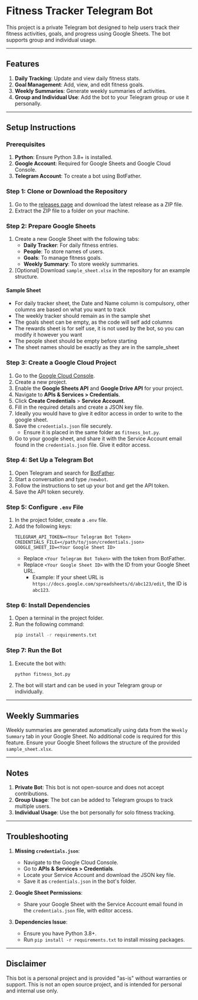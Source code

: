 # Fitness Tracker Telegram Bot

This project is a private Telegram bot designed to help users track their fitness activities, goals, and progress using Google Sheets. The bot supports group and individual usage.

---

## Features

1. **Daily Tracking**: Update and view daily fitness stats.
2. **Goal Management**: Add, view, and edit fitness goals.
3. **Weekly Summaries**: Generate weekly summaries of activities.
4. **Group and Individual Use**: Add the bot to your Telegram group or use it personally.

---

## Setup Instructions

### Prerequisites

1. **Python**: Ensure Python 3.8+ is installed.
2. **Google Account**: Required for Google Sheets and Google Cloud Console.
3. **Telegram Account**: To create a bot using BotFather.

### Step 1: Clone or Download the Repository

1. Go to the [releases page](https://github.com/lavanyagarg112/fitnesstracking/releases) and download the latest release as a ZIP file.
2. Extract the ZIP file to a folder on your machine.

### Step 2: Prepare Google Sheets

1. Create a new Google Sheet with the following tabs:
   - **Daily Tracker**: For daily fitness entries.
   - **People**: To store names of users.
   - **Goals**: To manage fitness goals.
   - **Weekly Summary**: To store weekly summaries.
2. [Optional] Download `sample_sheet.xlsx` in the repository for an example structure.

#### Sample Sheet
- For daily tracker sheet, the Date and Name column is compulsory, other columns are based on what you want to track
- The weekly tracker should remain as in the sample shet
- The goals sheet can be empty, as the code will self add columns
- The rewards sheet is for self use, it is not used by the bot, so you can modify it however you want
- The people sheet should be empty before starting
- The sheet names should be exactly as they are in the sample_sheet

### Step 3: Create a Google Cloud Project

1. Go to the [Google Cloud Console](https://console.cloud.google.com/).
2. Create a new project.
3. Enable the **Google Sheets API** and **Google Drive API** for your project.
4. Navigate to **APIs & Services > Credentials**.
5. Click **Create Credentials** > **Service Account**.
6. Fill in the required details and create a JSON key file.
7. Ideally you would have to give it editor access in order to write to the google sheet.
8. Save the `credentials.json` file securely.
   - Ensure it is placed in the same folder as `fitness_bot.py`.
9. Go to your google sheet, and share it with the Service Account email found in the `credentials.json` file. Give it editor access.

### Step 4: Set Up a Telegram Bot

1. Open Telegram and search for [BotFather](https://t.me/BotFather).
2. Start a conversation and type `/newbot`.
3. Follow the instructions to set up your bot and get the API token.
4. Save the API token securely.

### Step 5: Configure `.env` File

1. In the project folder, create a `.env` file.
2. Add the following keys:
   ```env
   TELEGRAM_API_TOKEN=<Your Telegram Bot Token>
   CREDENTIALS_FILE=</path/to/json/credentials.json>
   GOOGLE_SHEET_ID=<Your Google Sheet ID>
   ```
   - Replace `<Your Telegram Bot Token>` with the token from BotFather.
   - Replace `<Your Google Sheet ID>` with the ID from your Google Sheet URL.
     - Example: If your sheet URL is `https://docs.google.com/spreadsheets/d/abc123/edit`, the ID is `abc123`.

### Step 6: Install Dependencies

1. Open a terminal in the project folder.
2. Run the following command:
   ```bash
   pip install -r requirements.txt
   ```

### Step 7: Run the Bot

1. Execute the bot with:
   ```bash
   python fitness_bot.py
   ```
2. The bot will start and can be used in your Telegram group or individually.

---

## Weekly Summaries

Weekly summaries are generated automatically using data from the `Weekly Summary` tab in your Google Sheet. No additional code is required for this feature. Ensure your Google Sheet follows the structure of the provided `sample_sheet.xlsx`.

---

## Notes

1. **Private Bot**: This bot is not open-source and does not accept contributions.
2. **Group Usage**: The bot can be added to Telegram groups to track multiple users.
3. **Individual Usage**: Use the bot personally for solo fitness tracking.

---

## Troubleshooting

1. **Missing `credentials.json`**:
   - Navigate to the Google Cloud Console.
   - Go to **APIs & Services > Credentials**.
   - Locate your Service Account and download the JSON key file.
   - Save it as `credentials.json` in the bot's folder.

2. **Google Sheet Permissions**:
   - Share your Google Sheet with the Service Account email found in the `credentials.json` file, with editor access.

3. **Dependencies Issue**:
   - Ensure you have Python 3.8+.
   - Run `pip install -r requirements.txt` to install missing packages.

---

## Disclaimer

This bot is a personal project and is provided "as-is" without warranties or support. This is not an open source project, and is intended for personal and internal use only.

